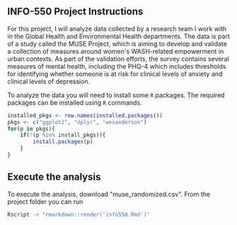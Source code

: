 ## INFO-550 Project Instructions

For this project, I will analyze data collected by a research team I work with in the Global Health and Environmental Health departments. The data is part of a study called the MUSE Project, which is aiming to develop and validate a collection of measures around women's WASH-related empowerment in urban contexts. As part of the validation efforts, the survey contains several measures of mental health, including the PHQ-4 which includes thresholds for identifying whether someone is at risk for clinical levels of anxiety and clinical levels of depression.

To analyze the data you will need to install some `R` packages. The required packages can be installed using `R` commands.

``` r
installed_pkgs <- row.names(installed.packages())
pkgs <- c("ggplot2", "dplyr", "wesanderson")
for(p in pkgs){
	if(!(p %in% install_pkgs)){
		install.packages(p)
	}
}
```
## Execute the analysis
To execute the analysis, download "muse_randomized.csv". From the project folder you can run 
``` bash
Rscript -e "rmarkdown::render('info550.Rmd')"
```
